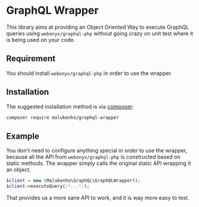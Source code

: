 # GraphQL Wrapper

This library aims at providing an Object Oriented Way to execute GraphQL queries using 
`webonyx/graphql-php` without going crazy on unit test where it is being used on your code.

## Requirement

You should install `webonyx/graphql-php` in order to use the wrapper. 

## Installation

The suggested installation method is via [composer](https://getcomposer.org/):

```sh
composer require malukenho/graphql-wrapper
```

## Example

You don't need to configure anything special in order to use the wrapper, because all the API
from `webonyx/graphql-php` is constructed based on static methods. The wrapper simply calls
the original static API wrapping it an object.

```php
$client = new \Malukenho\GraphQL\GraphQLWrapper();
$client->executeQuery(/*...*/);
```

That provides us a more sane API to work, and it is way more easy to test.

